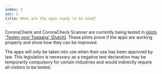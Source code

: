 ```yaml
---
index: 3
set: 1
title: When are the apps ready to be used? 
---
```

CoronaCheck and CoronaCheck Scanner are currently being tested in <a href='https://www.rijksoverheid.nl/onderwerpen/coronavirus-covid-19/algemene-coronaregels/cijfers-en-onderzoeken-over-het-coronavirus/pilot-toegangsbewijzen' target='_blank' hreflang="nl" rel='noopener noreferrer'>pilots 'Testen voor Toegang' (Dutch)</a>. These pilots prove if the apps are working properly and show how they can be improved.
 
The apps will only be taken into use when their use has been approved by law. This legislation is necessary as a negative test declaration may be temporarily compulsory for certain industries and would indirectly require all visitors to be tested.
